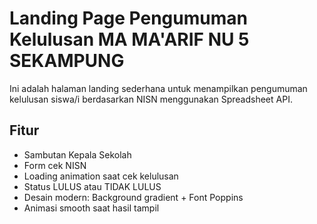 # Landing Page Pengumuman Kelulusan MA MA'ARIF NU 5 SEKAMPUNG

Ini adalah halaman landing sederhana untuk menampilkan pengumuman kelulusan siswa/i berdasarkan NISN menggunakan Spreadsheet API.

## Fitur
- Sambutan Kepala Sekolah
- Form cek NISN
- Loading animation saat cek kelulusan
- Status LULUS atau TIDAK LULUS
- Desain modern: Background gradient + Font Poppins
- Animasi smooth saat hasil tampil

